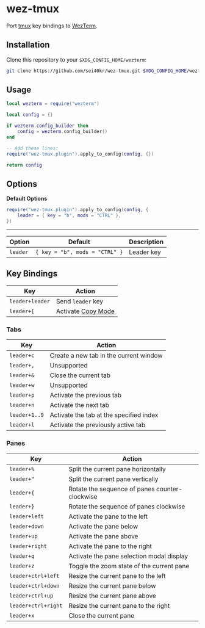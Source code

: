 # wez-tmux

Port [tmux](https://github.com/tmux/tmux) key bindings to [WezTerm](https://wezfurlong.org/wezterm).

## Installation

Clone this repository to your `$XDG_CONFIG_HOME/wezterm`:

```sh
git clone https://github.com/sei40kr/wez-tmux.git $XDG_CONFIG_HOME/wezterm
```

## Usage

```lua
local wezterm = require("wezterm")

local config = {}

if wezterm.config_builder then
    config = wezterm.config_builder()
end

-- Add these lines:
require("wez-tmux.plugin").apply_to_config(config, {})

return config
```

## Options

**Default Options**

```lua
require("wez-tmux.plugin").apply_to_config(config, {
    leader = { key = "b", mods = "CTRL" },
})
```

---

| Option   | Default                        | Description |
| -------- | ------------------------------ | ----------- |
| `leader` | `{ key = "b", mods = "CTRL" }` | Leader key  |

## Key Bindings

| Key             | Action                                                             |
| --------------- | ------------------------------------------------------------------ |
| `leader+leader` | Send `leader` key                                                  |
| `leader+[`      | Activate [Copy Mode](https://wezfurlong.org/wezterm/copymode.html) |

### Tabs

| Key           | Action                                  |
| ------------- | --------------------------------------- |
| `leader+c`    | Create a new tab in the current window  |
| `leader+,`    | Unsupported                             |
| `leader+&`    | Close the current tab                   |
| `leader+w`    | Unsupported                             |
| `leader+p`    | Activate the previous tab               |
| `leader+n`    | Activate the next tab                   |
| `leader+1..9` | Activate the tab at the specified index |
| `leader+l`    | Activate the previously active tab      |

### Panes

| Key                 | Action                                         |
| ------------------- | ---------------------------------------------- |
| `leader+%`          | Split the current pane horizontally            |
| `leader+"`          | Split the current pane vertically              |
| `leader+{`          | Rotate the sequence of panes counter-clockwise |
| `leader+}`          | Rotate the sequence of panes clockwise         |
| `leader+left`       | Activate the pane to the left                  |
| `leader+down`       | Activate the pane below                        |
| `leader+up`         | Activate the pane above                        |
| `leader+right`      | Activate the pane to the right                 |
| `leader+q`          | Activate the pane selection modal display      |
| `leader+z`          | Toggle the zoom state of the current pane      |
| `leader+ctrl+left`  | Resize the current pane to the left            |
| `leader+ctrl+down`  | Resize the current pane below                  |
| `leader+ctrl+up`    | Resize the current pane above                  |
| `leader+ctrl+right` | Resize the current pane to the right           |
| `leader+x`          | Close the current pane                         |
